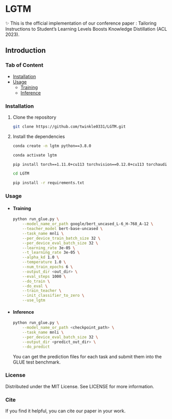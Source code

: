 # LGTM
✨ This is the official implementation of our conference paper : Tailoring Instructions to Student’s Learning Levels Boosts Knowledge Distillation (ACL 2023).

## Introduction
### Tab of Content
- [Installation](#1)
- [Usage](#2)
  - [Training](#3)
  <!-- - [Evaluation](#4) -->
  - [Inference](#4)

### Installation
1. Clone the repository
    ```sh
    git clone https://github.com/twinkle0331/LGTM.git
    ```
2. Install the dependencies
    ```sh
    conda create -n lgtm python==3.8.0

    conda activate lgtm

    pip install torch==1.11.0+cu113 torchvision==0.12.0+cu113 torchaudio==0.11.0 --extra-index-url https://download.pytorch.org/whl/cu113

    cd LGTM

    pip install -r requirements.txt
    ```

### Usage
- #### Training
    ```sh
    python run_glue.py \
        --model_name_or_path google/bert_uncased_L-6_H-768_A-12 \
        --teacher_model bert-base-uncased \
        --task_name mnli \
        --per_device_train_batch_size 32 \
        --per_device_eval_batch_size 32 \
        --learning_rate 3e-05 \
        --t_learning_rate 3e-05 \
        --alpha_kd 1.0 \
        --temperature 1.0 \
        --num_train_epochs 6 \
        --output_dir <out_dir> \
        --eval_steps 1000 \
        --do_train \
        --do_eval \
        --train_teacher \
        --init_classifier_to_zero \
        --use_lgtm
    ```
- #### Inference
    ```sh
    python run_glue.py \
        --model_name_or_path <checkpoint_path> \
        --task_name mnli \
        --per_device_eval_batch_size 32 \
        --output_dir <predict_out_dir> \
        --do_predict
    ```
    You can get the prediction files for each task and submit them into the GLUE test benchmark.

### License
Distributed under the MIT License. See LICENSE for more information.

### Cite 

If you find it helpful, you can cite our paper in your work.
